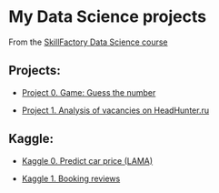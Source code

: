 # My Data Science projects

From the [SkillFactory Data Science course](https://skillfactory.ru/data-scientist-pro)

## Projects:

* [Project 0. Game: Guess the number](https://github.com/alpisarev/sf_data_science/tree/main/project_0)

* [Project 1. Аnalysis of vacancies on HeadHunter.ru](https://github.com/alpisarev/sf_data_science/tree/main/project_1)

## Kaggle:

* [Kaggle 0. Predict car price (LAMA)](https://github.com/alpisarev/sf_data_science/tree/main/kaggle_0)

* [Kaggle 1. Booking reviews](https://github.com/alpisarev/sf_data_science/tree/main/kaggle_1)